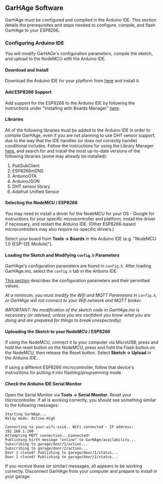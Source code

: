 ## GarHAge Software

GarHAge must be configured and compiled in the Arduino IDE. This section details the prerequisites and steps needed to configure, compile, and flash GarHAge to your ESP8266.

### Configuring Arduino IDE

You will modify GarHAGe's configuration parameters, compile the sketch, and upload to the NodeMCU with the Arduino IDE.

#### Download and Install

Download the Arduino IDE for your platform from [here](https://www.arduino.cc/en/Main/Software) and install it.

#### Add ESP8266 Support

Add support for the ESP8266 to the Arduino IDE by following the instructions under "Installing with Boards Manager" [here](https://github.com/esp8266/arduino).

#### Libraries

All of the following libraries must be added to the Arduino IDE in order to compile GarHAge, even if you are not planning to use DHT sensor support, due to the way that the IDE handles (or does not correctly handle) conditional includes. Follow the instructions for using the Library Manager [here](https://www.arduino.cc/en/Guide/Libraries#toc3), and search for and install the most up-to-date versions of the following libraries (some may already be installed):

1. PubSubClient
1. ESP8266mDNS
1. ArduinoOTA
1. ArduinoJSON
1. DHT sensor library
1. Adafruit Unified Sensor

#### Selecting the NodeMCU / ESP8266

You may need to install a driver for the NodeMCU for your OS - Google for instructions for your specific microcontroller and platform, install the driver if necessary, and restart the Arduino IDE. (Other ESP8266-based microcontrollers may also require os-specific drivers.)

Select your board from **Tools -> Boards** in the Arduino IDE (e.g. "NodeMCU 1.0 (ESP-12E Module)").

#### Loading the Sketch and Modifying `config.h` Parameters

GarHAge's configuration parameters are found in `config.h`. After loading GarHAge.ino, select the `config.h` tab in the Arduino IDE. 

[This section](configparameters.md) describes the configuration parameters and their permitted values.

_At a minimum, you must modify the Wifi and MQTT Parameters in `config.h`, or GarHAge will not connect to your Wifi network and MQTT broker._

_IMPORTANT: No modification of the sketch code in GarHAge.ino is necessary (or advised, unless you are confident you know what you are doing and are prepared for things to break unexpectedly)._

#### Uploading the Sketch to your NodeMCU / ESP8266

If using the NodeMCU, connect it to your computer via MicroUSB; press and hold the reset button on the NodeMCU, press and hold the Flash button on the NodeMCU, then release the Reset button. Select **Sketch -> Upload** in the Arduino IDE.

If using a different ESP8266 microcontroller, follow that device's instructions for putting it into flashing/programming mode.

#### Check the Arduino IDE Serial Monitor

Open the Serial Monitor via **Tools -> Serial Monitor**. Reset your microcontroller. If all is working correctly, you should see something similar to the following messages:

```
Starting GarHAge...
Relay mode: Active-High

Connecting to your-wifi-ssid.. WiFi connected - IP address: 192.168.1.100
Attempting MQTT connection...Connected!
Publishing birth message "online" to GarHAge/availability...
Subscribing to garage/door/1/action...
Subscribing to garage/door/2/action...
Door 1 closed! Publishing to garage/door/1/status...
Door 2 closed! Publishing to garage/door/2/status...
```

If you receive these (or similar) messages, all appears to be working correctly. Disconnect GarHAge from your computer and prepare to install in your garage.